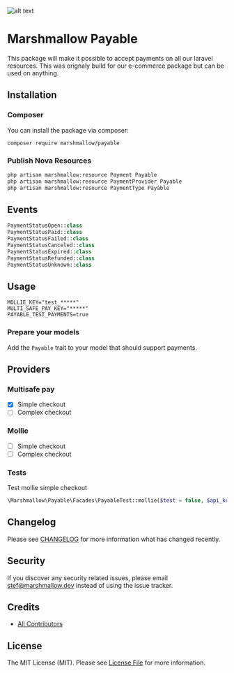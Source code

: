 ![alt text](https://marshmallow.dev/cdn/media/logo-red-237x46.png "marshmallow.")

# Marshmallow Payable

This package will make it possible to accept payments on all our laravel resources. This was orignaly build for our e-commerce package but can be used on anything.

## Installation

### Composer

You can install the package via composer:

```
composer require marshmallow/payable
```

### Publish Nova Resources

```bash
php artisan marshmallow:resource Payment Payable
php artisan marshmallow:resource PaymentProvider Payable
php artisan marshmallow:resource PaymentType Payable
```

## Events

```php
PaymentStatusOpen::class
PaymentStatusPaid::class
PaymentStatusFailed::class
PaymentStatusCanceled::class
PaymentStatusExpired::class
PaymentStatusRefunded::class
PaymentStatusUnknown::class
```

## Usage

```env
MOLLIE_KEY="test_*****"
MULTI_SAFE_PAY_KEY="*****"
PAYABLE_TEST_PAYMENTS=true
```

### Prepare your models

Add the `Payable` trait to your model that should support payments.

## Providers

### Multisafe pay

-   [x] Simple checkout
-   [ ] Complex checkout

### Mollie

-   [ ] Simple checkout
-   [ ] Complex checkout

### Tests

Test mollie simple checkout

```php
\Marshmallow\Payable\Facades\PayableTest::mollie($test = false, $api_key = 'live_xxxx');
```

## Changelog

Please see [CHANGELOG](CHANGELOG.md) for more information what has changed recently.

## Security

If you discover any security related issues, please email stef@marshmallow.dev instead of using the issue tracker.

## Credits

-   [All Contributors](../../contributors)

## License

The MIT License (MIT). Please see [License File](LICENSE) for more information.
